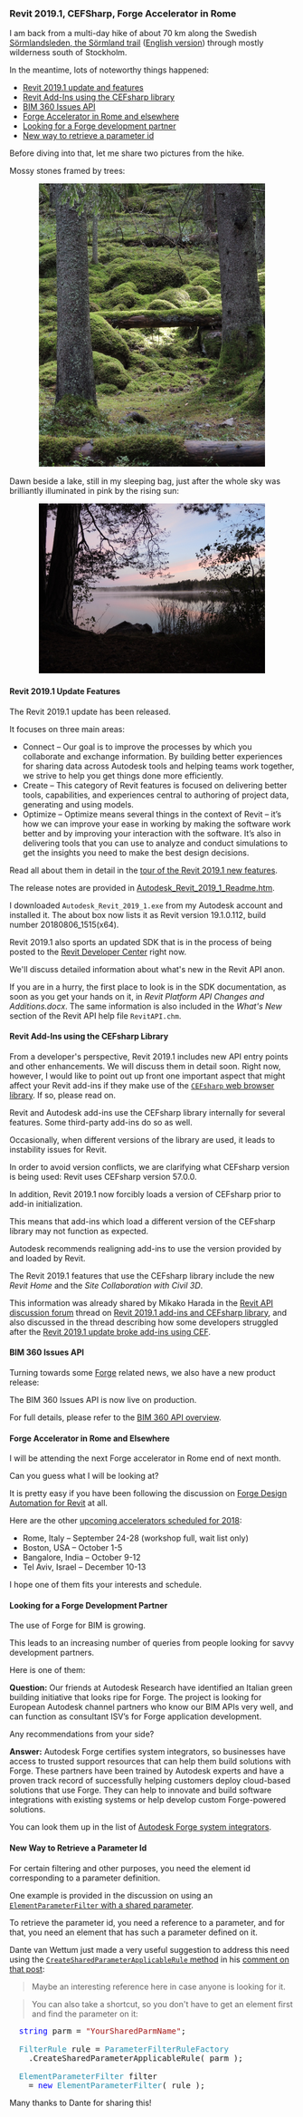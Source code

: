 <head>
<meta http-equiv="Content-Type" content="text/html; charset=utf-8">
<link rel="stylesheet" type="text/css" href="bc.css">
<!--
<script src="https://cdn.rawgit.com/google/code-prettify/master/loader/run_prettify.js" type="text/javascript"></script>
-->
</head>

<!---

- /p/2018/2018-08-12_soermlanmandsleden/

- [Tour the Revit 2019.1 new features in the latest release](http://blogs.autodesk.com/revit/2018/08/15/revit-2019-1-new-features-in-the-latest-release)

- BIM 360 Issues API - live on production Mikako Harada <mikako.harada@autodesk.com>

- looking for European Autodesk channel partners- Forge
  [Autodesk Forge system integrators](https://forge.autodesk.com/systemsintegrators)
  Autodesk Forge certifies systems integrators so businesses have access to trusted support resources that can help them build solutions with Forge. These partners have been trained by Autodesk experts and have a proven track record of successfully helping customers deploy cloud-based solutions that use Forge. They can help to innovate and build software integrations with existing systems or help develop custom Forge-powered solutions.
  [Q] Our friends at Autodesk Research have identified an Italian green building initiative that looks ripe for Forge. The project is looking for European Autodesk channel partners who know our BIM APIs very well, and can function as consultant ISV’s for Forge application development. This would be true app dev, not just systems integration.
  I don’t know too many channel partners out there, but CAD & Company (Netherlands) spring to mind. Any recommendations from your side?
  [A] On https://forge.autodesk.com/systemsintegrators
  All of them can develop apps as consultants or do integrations,

- http://thebuildingcoder.typepad.com/blog/2010/08/elementparameterfilter-with-a-shared-parameter.html#comment-4044857725

Revit 2019.1 update, features, CEFsharp issue, BIM 360 Issues API, Forge Acceleratorand a new way to retrieve a parameter id in the #RevitAPI @AutodeskRevit #bim #dynamobim @AutodeskForge #ForgeDevCon http://bit.ly/rvt2019_1

I am back from a multi-day hike of about 70 km along the Swedish Sörmlandsleden wilderness trail.
In the meantime, lots of noteworthy things happened
&ndash; Revit 2019.1 update and features
&ndash; Revit Add-Ins using the CEFsharp library
&ndash; BIM 360 Issues API
&ndash; Forge Accelerator in Rome and elsewhere
&ndash; Looking for a Forge development partner
&ndash; New way to retrieve a parameter id...

--->

### Revit 2019.1, CEFSharp, Forge Accelerator in Rome

I am back from a multi-day hike of about 70 km along the Swedish [Sörmlandsleden, the Sörmland trail](http://www.sormlandsleden.se) ([English version](http://www.sormlandsleden.se/eng)) through mostly wilderness south of Stockholm.

In the meantime, lots of noteworthy things happened:

- [Revit 2019.1 update and features](#2) 
- [Revit Add-Ins using the CEFsharp library](#3) 
- [BIM 360 Issues API](#4) 
- [Forge Accelerator in Rome and elsewhere](#5) 
- [Looking for a Forge development partner](#6) 
- [New way to retrieve a parameter id](#7) 

Before diving into that, let me share two pictures from the hike.

Mossy stones framed by trees:

<center>
<img src="img/1161_mossy_stones_framed_by_trees_cropped_800x1000.jpg" alt="Mossy stones framed by trees" width="400"/>
</center>

Dawn beside a lake, still in my sleeping bag, just after the whole sky was brilliantly illuminated in pink by the rising sun:

<center>
<img src="img/1170_pink_dawn_800x600.jpg" alt="Pink dawn" width="400"/>
</center>


#### <a name="2"></a> Revit 2019.1 Update Features

The Revit 2019.1 update has been released.

It focuses on three main areas:

- Connect &ndash; Our goal is to improve the processes by which you collaborate and exchange information. By building better experiences for sharing data across Autodesk tools and helping teams work together, we strive to help you get things done more efficiently.
- Create &ndash; This category of Revit features is focused on delivering better tools, capabilities, and experiences central to authoring of project data, generating and using models.
- Optimize &ndash; Optimize means several things in the context of Revit &ndash; it’s how we can improve your ease in working by making the software work better and by improving your interaction with the software. It’s also in delivering tools that you can use to analyze and conduct simulations to get the insights you need to make the best design decisions.

Read all about them in detail in
the [tour of the Revit 2019.1 new features](http://blogs.autodesk.com/revit/2018/08/15/revit-2019-1-new-features-in-the-latest-release).

The release notes are provided 
in [Autodesk_Revit_2019_1_Readme.htm](https://up.autodesk.com/2019/RVT/Autodesk_Revit_2019_1_Readme.htm).

I downloaded `Autodesk_Revit_2019_1.exe` from my Autodesk account and installed it.
The about box now lists it as Revit version 19.1.0.112, build number 20180806_1515(x64).

Revit 2019.1 also sports an updated SDK that is in the process of being posted to
the [Revit Developer Center](https://www.autodesk.com/developer-network/platform-technologies/revit) right now.

We'll discuss detailed information about what's new in the Revit API anon.

If you are in a hurry, the first place to look is in the SDK documentation, as soon as you get your hands on it, in *Revit Platform API Changes and Additions.docx*. The same information is also included in the *What's New* section of the Revit API help file `RevitAPI.chm`.


#### <a name="3"></a> Revit Add-Ins using the CEFsharp Library
 
From a developer's perspective, Revit 2019.1 includes new API entry points and other enhancements. We will discuss them in detail soon. Right now, however, I would like to point out up front one important aspect that might affect your Revit add-ins if they make use of the [`CEFsharp` web browser library](https://cefsharp.github.io). If so, please read on.   
 
Revit and Autodesk add-ins use the CEFsharp library internally for several features. Some third-party add-ins do so as well.

Occasionally, when different versions of the library are used, it leads to instability issues for Revit.

In order to avoid version conflicts, we are clarifying what CEFsharp version is being used: Revit uses CEFsharp version  57.0.0.

In addition, Revit 2019.1 now forcibly loads a version of CEFsharp prior to add-in initialization.

This means that add-ins which load a different version of the CEFsharp library may not function as expected.

Autodesk recommends realigning add-ins to use the version provided by and loaded by Revit.

The Revit 2019.1 features that use the CEFsharp library include the new *Revit Home* and the *Site Collaboration with Civil 3D*.

This information was already shared by Mikako Harada in 
the [Revit API discussion forum](http://forums.autodesk.com/t5/revit-api-forum/bd-p/160) thread 
on [Revit 2019.1 add-ins and CEFsharp library](https://forums.autodesk.com/t5/revit-api-forum/revit-2019-1-add-in-and-cefsharp-library/td-p/8205740),
and also discussed in the thread describing how some developers struggled after
the [Revit 2019.1 update broke add-ins using CEF](https://forums.autodesk.com/t5/revit-api-forum/psa-do-not-use-cef-in-your-addin-and-how-revit-2019-1-broke-it/td-p/8205465).


#### <a name="4"></a> BIM 360 Issues API

Turning towards some [Forge](https://autodesk-forge.github.io) related news, we also have a new product release:

The BIM 360 Issues API is now live on production.

For full details, please refer to
the [BIM 360 API overview](https://developer.autodesk.com/en/docs/bim360/v1/overview).


#### <a name="5"></a> Forge Accelerator in Rome and Elsewhere

I will be attending the next Forge accelerator in Rome end of next month.

Can you guess what I will be looking at?

It is pretty easy if you have been following the discussion on [Forge Design Automation for Revit](http://thebuildingcoder.typepad.com/blog/about-the-author.html#5.28b) at all.

Here are the other [upcoming accelerators scheduled for 2018](http://autodeskcloudaccelerator.com/prague-2):

- Rome, Italy &ndash; September 24-28 (workshop full, wait list only)
- Boston, USA &ndash; October 1-5
- Bangalore, India &ndash; October 9-12
- Tel Aviv, Israel &ndash; December 10-13

I hope one of them fits your interests and schedule.


#### <a name="6"></a> Looking for a Forge Development Partner

The use of Forge for BIM is growing.

This leads to an increasing number of queries from people looking for savvy development partners.

Here is one of them:

**Question:** Our friends at Autodesk Research have identified an Italian green building initiative that looks ripe for Forge. The project is looking for European Autodesk channel partners who know our BIM APIs very well, and can function as consultant ISV’s for Forge application development. 

Any recommendations from your side?

**Answer:** Autodesk Forge certifies system integrators, so businesses have access to trusted support resources that can help them build solutions with Forge. These partners have been trained by Autodesk experts and have a proven track record of successfully helping customers deploy cloud-based solutions that use Forge. They can help to innovate and build software integrations with existing systems or help develop custom Forge-powered solutions.

You can look them up in the list
of [Autodesk Forge system integrators](https://forge.autodesk.com/systemsintegrators).


#### <a name="7"></a> New Way to Retrieve a Parameter Id

For certain filtering and other purposes, you need the element id corresponding to a parameter definition.

One example is provided in the discussion on using
an [`ElementParameterFilter` with a shared parameter](http://thebuildingcoder.typepad.com/blog/2010/08/elementparameterfilter-with-a-shared-parameter.html).

To retrieve the parameter id, you need a reference to a parameter, and for that, you need an element that has such a parameter defined on it.

Dante van Wettum just made a very useful suggestion to address this need using
the [`CreateSharedParameterApplicableRule` method](http://www.revitapidocs.com/2018/170b333d-c12b-cfe5-b0c3-7701b66fe8b1.htm) in
his [comment on that post](http://thebuildingcoder.typepad.com/blog/2010/08/elementparameterfilter-with-a-shared-parameter.html#comment-4044857725):

> Maybe an interesting reference here in case anyone is looking for it.

> You can also take a shortcut, so you don't have to get an element first and find the parameter on it:

<pre class="code">
&nbsp;&nbsp;<span style="color:blue;">string</span>&nbsp;parm&nbsp;=&nbsp;<span style="color:#a31515;">&quot;YourSharedParmName&quot;</span>;
 
&nbsp;&nbsp;<span style="color:#2b91af;">FilterRule</span>&nbsp;rule&nbsp;=&nbsp;<span style="color:#2b91af;">ParameterFilterRuleFactory</span>
&nbsp;&nbsp;&nbsp;&nbsp;.CreateSharedParameterApplicableRule(&nbsp;parm&nbsp;);
 
&nbsp;&nbsp;<span style="color:#2b91af;">ElementParameterFilter</span>&nbsp;filter&nbsp;
&nbsp;&nbsp;&nbsp;&nbsp;=&nbsp;<span style="color:blue;">new</span>&nbsp;<span style="color:#2b91af;">ElementParameterFilter</span>(&nbsp;rule&nbsp;);
</pre>

Many thanks to Dante for sharing this!


